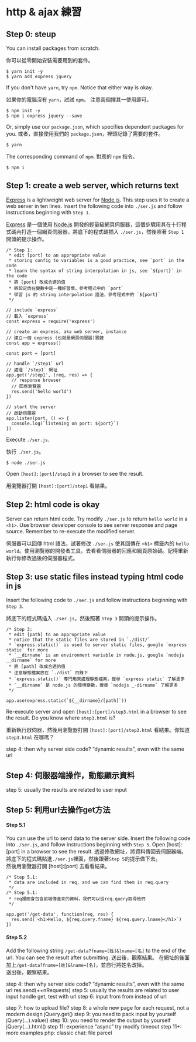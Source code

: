 # http & ajax 練習

## Step 0: steup

You can install packages from scratch.

你可以從零開始安裝需要用到的套件。

```
$ yarn init -y
$ yarn add express jquery
```

If you don't have `yarn`, try `npm`.
Notice that either way is okay.

如果你的電腦沒有 `yarn`，試試 `npm`。
注意兩個擇其一使用即可。

```
$ npm init -y
$ npm i express jquery --save
```

Or, simply use our `package.json`, which specifies dependent packages for you. 
或者，直接使用我們的 `package.json`，裡頭記錄了需要的套件。

```
$ yarn
```

The corresponding command of `npm`.
對應的 `npm` 指令。

```
$ npm i
```

## Step 1: create a web server, which returns text

[Express](https://expressjs.com/) is a lightweight web server for [Node.js](https://nodejs.org/). This step uses it to create a web server in ten lines. Insert the following code into `./ser.js` and follow instructions beginning with `Step 1`.

[Express](https://expressjs.com/) 是一個使用 [Node.js](https://nodejs.org/) 開發的輕量級網頁伺服器，這個步驟用其在十行程式碼內打造一個網頁伺服器。將底下的程式碼插入 `./ser.js`，然後照著 `Step 1` 開頭的提示操作。

```
/* Step 1:
 * edit [port] to an appropriate value
 * storing config to variables is a good practice, see `port` in the code
 * learn the syntax of string interpolation in js, see `${port}` in the code
 * 將 [port] 改成合適的值
 * 將設定放在變數中是一種好習慣，參考程式中的 `port`
 * 學習 js 的 string interpolation 語法，參考程式中的 `${port}`
 */

// include `express`
// 載入 `express`
const express = require('express')

// create an express, aka web server, instance
// 建立一個 express (也就是網頁伺服器)實體
const app = express()

const port = [port]

// handle `/step1` url
// 處理 `/step1` 網址
app.get('/step1', (req, res) => {
  // response browser
  // 回應瀏覽器
  res.send('hello world')
})

// start the server
// 啟動伺服器
app.listen(port, () => {
  console.log(`listening on port: ${port}`)
})
```

Execute `./ser.js`.

執行 `./ser.js`。

```
$ node ./ser.js
```

Open `[host]:[port]/step1` in a browser to see the result.

用瀏覽器打開 `[host]:[port]/step1` 看結果。

## Step 2: html code is okay

Server can return html code. Try modify `./ser.js` to return `hello world` in a `<h1>`. Use browser developer console to see server response and page source. Remember to re-execute the modified server.

伺服器可以回傳 html 語法。試著修改 `./ser.js` 使其回傳在 `<h1>` 標籤內的 `hello world`。使用瀏覽器的開發者工具，去看看伺服器的回應和網頁原始碼。記得重新執行你修改過後的伺服器程式。

## Step 3: use static files instead typing html code in js

Insert the following code to `./ser.js` and follow instructions beginning with `Step 3`.

將底下的程式碼插入 `./ser.js`，然後照著 `Step 3` 開頭的提示操作。

```
/* Step 3:
 * edit [path] to an appropriate value
 * notice that the static files are stored in `./dist/`
 * `express.static()` is used to server static files, google `express static` for more
 * `__dirname` is an environment variable in node.js, google `nodejs __dirname` for more
 * 將 [path] 改成合適的值
 * 注意靜態檔案放在 `./dist` 目錄下
 * `express.static()` 專門用來處理靜態檔案，搜尋 `express static` 了解更多
 * `__dirname` 是 node.js 的環境變數，搜尋 `nodejs _-dirname` 了解更多
 */

app.use(express.static(`${__dirname}/[path]`))
```

Re-execute server and open `[host]:[port]/step3.html` in a browser to see the result. Do you know where `step3.html` is?

重新執行啟伺器，然後用瀏覽器打開 `[host]:[port]/step3.html` 看結果。你知道 `step3.html` 在哪嗎？

step 4: then why server side code? “dynamic results”, even with the same url
## Step 4: 伺服器端操作，動態顯示資料

step 5: usually the results are related to user input
## Step 5: 利用url去操作get方法

#### Step 5.1
You can use the url to send data to the server side. Insert the following code into `./ser.js`, and follow instructions beginning with `Step 5`. Open [host]:[port] in a browser to see the result.
透過修改網址，將資料傳回去伺服器端。</br>
將底下的程式碼貼進`./ser.js`裡面，然後跟著`Step 5`的提示做下去。</br>
然後用瀏覽器打開 [host]:[port] 去看看結果。

```
/* Step 5.1:
 * data are included in req, and we can find them in req.query
 */
/* Step 5.1:
 * req裡面會包含前端傳進來的資料，我們可以從req.query取得他們
 */

app.get('/get-data', function(req, res) {
  res.send(`<h1>Hello, ${req.query.fname} ${req.query.lname}</h1>`)
})
```

#### Step 5.2
Add the following string `/get-data?fname=[姓]&lname=[名]` to the end of the url. You can see the result after submitting.
送出後，觀察結果。
在網址的後面加上`/get-data?fname=[姓]&lname=[名]`，並自行將姓名改掉。</br>
送出後，觀察結果。


step 4: then why server side code? “dynamic results”, even with the same url
res.send(++nRequests)
step 5: usually the results are related to user input
handle get, test with url
step 6: input from from instead of url
<form method=“get”>
step 7: how to upload file?
<form method=“post”>
step 8: a whole new page for each request, not a modern design
jQuery.get()
step 9: you need to pack input by yourself
jQuery(…).value()
step 10: you need to render the output by yourself
jQuery(…).html()
step 11: experience “async”
try modify timeout
step 11+: more examples
php: classic
chat: file
parcel
